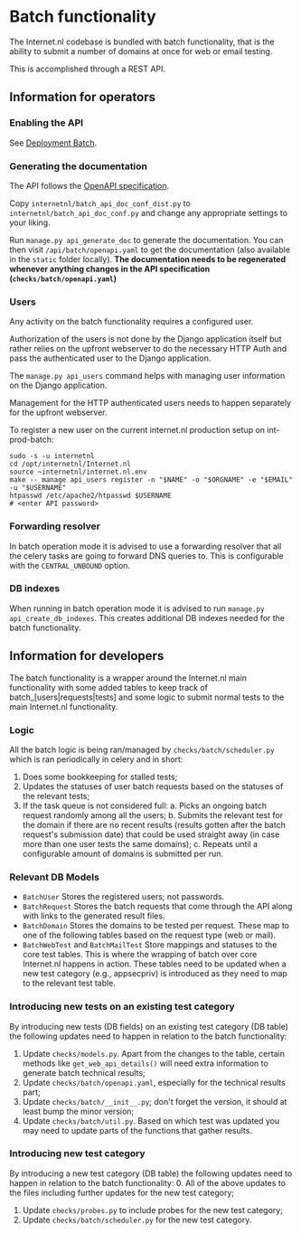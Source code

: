 # Batch functionality

The Internet.nl codebase is bundled with batch functionality, that is the
ability to submit a number of domains at once for web or email testing.

This is accomplished through a REST API.

## Information for operators

### Enabling the API
See [Deployment Batch](Docker-deployment-batch.md).

### Generating the documentation
The API follows the [OpenAPI specification](https://swagger.io/specification/).

Copy `internetnl/batch_api_doc_conf_dist.py` to
`internetnl/batch_api_doc_conf.py` and change any appropriate settings to your
liking.

Run `manage.py api_generate_doc` to generate the documentation. You
can then visit `/api/batch/openapi.yaml` to get the documentation (also
available in the `static` folder locally). **The documentation needs to be
regenerated whenever anything changes in the API specification
(`checks/batch/openapi.yaml`)**

### Users
Any activity on the batch functionality requires a configured user.

Authorization of the users is not done by the Django application itself but
rather relies on the upfront webserver to do the necessary HTTP Auth and pass
the authenticated user to the Django application.

The `manage.py api_users` command helps with managing user information on the
Django application.

Management for the HTTP authenticated users needs to happen separately for the
upfront webserver.

To register a new user on the current internet.nl production setup on int-prod-batch:
```
sudo -s -u internetnl
cd /opt/internetnl/Internet.nl
source ~internetnl/internet.nl.env
make -- manage api_users register -n "$NAME" -o "$ORGNAME" -e "$EMAIL" -u "$USERNAME"
htpasswd /etc/apache2/htpasswd $USERNAME
# <enter API password>
```

### Forwarding resolver
In batch operation mode it is advised to use a forwarding resolver that all the
celery tasks are going to forward DNS queries to. This is configurable with the
`CENTRAL_UNBOUND` option.

### DB indexes
When running in batch operation mode it is advised to run
`manage.py api_create_db_indexes`. This creates additional DB indexes needed
for the batch functionality.


## Information for developers

The batch functionality is a wrapper around the Internet.nl main functionality
with some added tables to keep track of batch_[users|requests|tests] and some
logic to submit normal tests to the main Internet.nl functionality.

### Logic

All the batch logic is being ran/managed by `checks/batch/scheduler.py` which
is ran periodically in celery and in short:
1. Does some bookkeeping for stalled tests;
2. Updates the statuses of user batch requests based on the statuses of the
   relevant tests;
3. If the task queue is not considered full:
   a. Picks an ongoing batch request randomly among all the users;
   b. Submits the relevant test for the domain if there are no recent results
      (results gotten after the batch request's submission date) that could be
      used straight away (in case more than one user tests the same domains);
   c. Repeats until a configurable amount of domains is submitted per run.

### Relevant DB Models

- `BatchUser`
  Stores the registered users; not passwords.
- `BatchRequest`
  Stores the batch requests that come through the API along with links to the
  generated result files.
- `BatchDomain`
  Stores the domains to be tested per request. These map to one of the
  following tables based on the request type (web or mail).
- `BatchWebTest` and `BatchMailTest`
  Store mappings and statuses to the core test tables. This is where the
  wrapping of batch over core Internet.nl happens in action.
  These tables need to be updated when a new test category (e.g., appsecpriv)
  is introduced as they need to map to the relevant test table.

### Introducing new tests on an existing test category

By introducing new tests (DB fields) on an existing test category (DB table)
the following updates need to happen in relation to the batch functionality:
1. Update `checks/models.py`. Apart from the changes to the table, certain
   methods like `get_web_api_details()` will need extra information to generate
   batch technical results;
2. Update `checks/batch/openapi.yaml`, especially for the technical results
   part;
3. Update `checks/batch/__init__.py`; don't forget the version, it should at
   least bump the minor version;
4. Update `checks/batch/util.py`. Based on which test was updated you may need
   to update parts of the functions that gather results.

### Introducing new test category

By introducing a new test category (DB table) the following updates need to
happen in relation to the batch functionality:
0. All of the above updates to the files including further updates for the new
   test category;
1. Update `checks/probes.py` to include probes for the new test category;
2. Update `checks/batch/scheduler.py` for the new test category.
